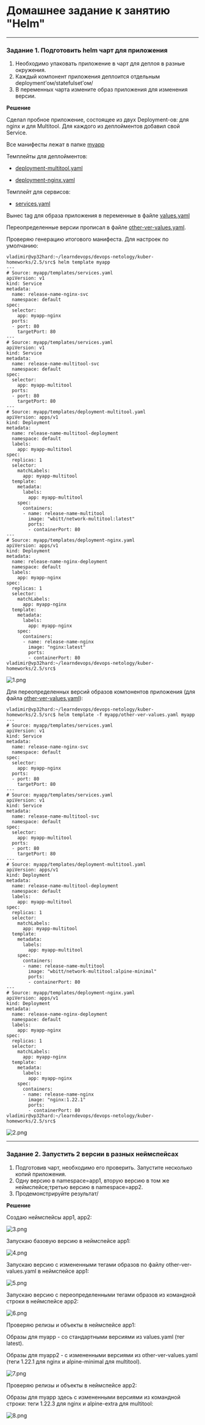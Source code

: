 # Домашнее задание к занятию "Helm"


------

### Задание 1. Подготовить helm чарт для приложения

1. Необходимо упаковать приложение в чарт для деплоя в разные окружения. 
2. Каждый компонент приложения деплоится отдельным deployment’ом/statefulset’ом/
3. В переменных чарта измените образ приложения для изменения версии.

**Решение**

Сделал пробное приложение, состоящее из двух Deployment-ов: для nginx и для Multitool. Для каждого из деплойментов добавил свой Service.

Все манифесты лежат в папке [myapp](./src/myapp)

Темплейты для деплойментов:

 - [deployment-multitool.yaml](src%2Fmyapp%2Ftemplates%2Fdeployment-multitool.yaml)

 - [deployment-nginx.yaml](src%2Fmyapp%2Ftemplates%2Fdeployment-nginx.yaml)


Темплейт для сервисов:

 - [services.yaml](src%2Fmyapp%2Ftemplates%2Fservices.yaml)

Вынес tag для образа приложения в переменные в файле [values.yaml](src%2Fmyapp%2Fvalues.yaml)

Переопределенные версии прописал в файле [other-ver-values.yaml](src%2Fmyapp%2Fother-ver-values.yaml).

Проверяю генерацию итогового манифеста. Для настроек по умолчанию:


```
vladimir@vp32hard:~/learndevops/devops-netology/kuber-homeworks/2.5/src$ helm template myapp
---
# Source: myapp/templates/services.yaml
apiVersion: v1
kind: Service
metadata:
  name: release-name-nginx-svc
  namespace: default
spec:
  selector:
    app: myapp-nginx
  ports:
  - port: 80
    targetPort: 80
---
# Source: myapp/templates/services.yaml
apiVersion: v1
kind: Service
metadata:
  name: release-name-multitool-svc
  namespace: default
spec:
  selector:
    app: myapp-multitool
  ports:
  - port: 80
    targetPort: 80
---
# Source: myapp/templates/deployment-multitool.yaml
apiVersion: apps/v1
kind: Deployment
metadata:
  name: release-name-multitool-deployment
  namespace: default
  labels:
    app: myapp-multitool
spec:
  replicas: 1
  selector:
    matchLabels:
      app: myapp-multitool
  template:
    metadata:
      labels:
        app: myapp-multitool
    spec:
      containers:
      - name: release-name-multitool
        image: "wbitt/network-multitool:latest"
        ports:
        - containerPort: 80
---
# Source: myapp/templates/deployment-nginx.yaml
apiVersion: apps/v1
kind: Deployment
metadata:
  name: release-name-nginx-deployment
  namespace: default
  labels:
    app: myapp-nginx
spec:
  replicas: 1
  selector:
    matchLabels:
      app: myapp-nginx
  template:
    metadata:
      labels:
        app: myapp-nginx
    spec:
      containers:
      - name: release-name-nginx
        image: "nginx:latest"
        ports:
        - containerPort: 80
vladimir@vp32hard:~/learndevops/devops-netology/kuber-homeworks/2.5/src$ 
```

![1.png](img%2F1.png)


Для переопределенных версий образов компонентов приложения (для файла [other-ver-values.yaml](src%2Fmyapp%2Fother-ver-values.yaml)):

```
vladimir@vp32hard:~/learndevops/devops-netology/kuber-homeworks/2.5/src$ helm template -f myapp/other-ver-values.yaml myapp
---
# Source: myapp/templates/services.yaml
apiVersion: v1
kind: Service
metadata:
  name: release-name-nginx-svc
  namespace: default
spec:
  selector:
    app: myapp-nginx
  ports:
  - port: 80
    targetPort: 80
---
# Source: myapp/templates/services.yaml
apiVersion: v1
kind: Service
metadata:
  name: release-name-multitool-svc
  namespace: default
spec:
  selector:
    app: myapp-multitool
  ports:
  - port: 80
    targetPort: 80
---
# Source: myapp/templates/deployment-multitool.yaml
apiVersion: apps/v1
kind: Deployment
metadata:
  name: release-name-multitool-deployment
  namespace: default
  labels:
    app: myapp-multitool
spec:
  replicas: 1
  selector:
    matchLabels:
      app: myapp-multitool
  template:
    metadata:
      labels:
        app: myapp-multitool
    spec:
      containers:
      - name: release-name-multitool
        image: "wbitt/network-multitool:alpine-minimal"
        ports:
        - containerPort: 80
---
# Source: myapp/templates/deployment-nginx.yaml
apiVersion: apps/v1
kind: Deployment
metadata:
  name: release-name-nginx-deployment
  namespace: default
  labels:
    app: myapp-nginx
spec:
  replicas: 1
  selector:
    matchLabels:
      app: myapp-nginx
  template:
    metadata:
      labels:
        app: myapp-nginx
    spec:
      containers:
      - name: release-name-nginx
        image: "nginx:1.22.1"
        ports:
        - containerPort: 80
vladimir@vp32hard:~/learndevops/devops-netology/kuber-homeworks/2.5/src$ 

```
![2.png](img%2F2.png)

------
### Задание 2. Запустить 2 версии в разных неймспейсах

1. Подготовив чарт, необходимо его проверить. Запуститe несколько копий приложения.
2. Одну версию в namespace=app1, вторую версию в том же неймспейсе;третью версию в namespace=app2.
3. Продемонстрируйте результат/

**Решение**

Создаю неймспейсы app1, app2:

![3.png](img%2F3.png)

Запускаю базовую версию в неймспейсе app1:

![4.png](img%2F4.png)

Запускаю версию с измененными тегами образов по файлу other-ver-values.yaml в неймспейсе app1:

![5.png](img%2F5.png)

Запускаю версию c переопределенными тегами образов из командной строки в неймспейсе app2:

![6.png](img%2F6.png)

Проверяю релизы и объекты в неймспейсе app1:

Образы для myapp - со стандартными версиями из values.yaml (тег latest).

Образы для myapp2 - c измененными версиями из other-ver-values.yaml (теги 1.22.1 для nginx и alpine-minimal для multitool).

![7.png](img%2F7.png)

Проверяю релизы и объекты в неймспейсе app2:

Образы для myapp здесь с измененными версиями из командной строки: теги 1.22.3 для nginx и alpine-extra для multitool:

![8.png](img%2F8.png)
